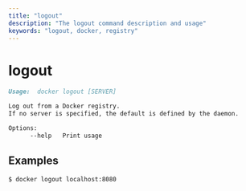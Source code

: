 ```yaml
---
title: "logout"
description: "The logout command description and usage"
keywords: "logout, docker, registry"
---
```


<!-- This file is maintained within the docker/cli GitHub
     repository at https://github.com/docker/cli/. Make all
     pull requests against that repo. If you see this file in
     another repository, consider it read-only there, as it will
     periodically be overwritten by the definitive file. Pull
     requests which include edits to this file in other repositories
     will be rejected.
-->

# logout

```markdown
Usage:  docker logout [SERVER]

Log out from a Docker registry.
If no server is specified, the default is defined by the daemon.

Options:
      --help   Print usage
```

## Examples

```bash
$ docker logout localhost:8080
```
